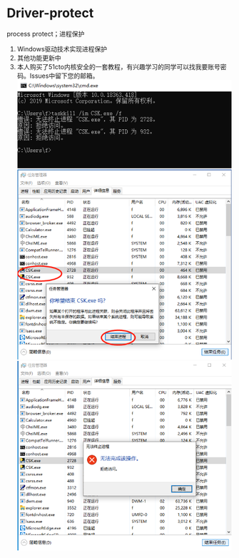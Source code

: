 # Driver-protect
process protect；进程保护  
1. Windows驱动技术实现进程保护  
2. 其他功能更新中
3. 本人购买了51cto内核安全的一套教程，有兴趣学习的同学可以找我要账号密码。Issues中留下您的邮箱。  
![image](https://github.com/hacktfj/Driver-protect/blob/main/img/taskkill.png)  
![image](https://github.com/hacktfj/Driver-protect/blob/main/img/taskkill1.png)  
![image](https://github.com/hacktfj/Driver-protect/blob/main/img/taskkill2.png)  
